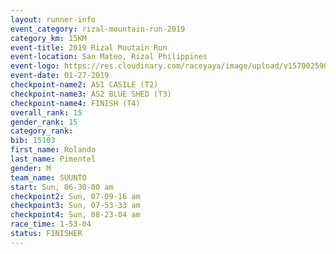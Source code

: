 ```yaml
---
layout: runner-info 
event_category: rizal-mountain-run-2019 
category_km: 15KM 
event-title: 2019 Rizal Moutain Run 
event-location: San Mateo, Rizal Philippines 
event-logo: https://res.cloudinary.com/raceyaya/image/upload/v1570025909/logo/rizal-mountain_gkfete.jpg 
event-date: 01-27-2019 
checkpoint-name2: AS1 CASILE (T2) 
checkpoint-name3: AS2 BLUE SHED (T3) 
checkpoint-name4: FINISH (T4) 
overall_rank: 15
gender_rank: 15
category_rank: 
bib: 15103
first_name: Rolando
last_name: Pimentel
gender: M
team_name: SUUNTO
start: Sun, 06-30-00 am
checkpoint2: Sun, 07-09-16 am
checkpoint3: Sun, 07-53-33 am
checkpoint4: Sun, 08-23-04 am
race_time: 1-53-04
status: FINISHER
---
```

